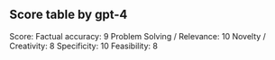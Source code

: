 ## Score table by gpt-4
Score: 
Factual accuracy: 9
Problem Solving / Relevance: 10
Novelty / Creativity: 8
Specificity: 10
Feasibility: 8